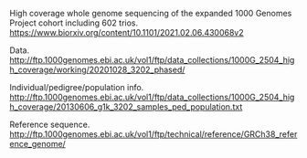 High coverage whole genome sequencing of the expanded 1000 Genomes Project cohort including 602 trios.
https://www.biorxiv.org/content/10.1101/2021.02.06.430068v2

Data.
http://ftp.1000genomes.ebi.ac.uk/vol1/ftp/data_collections/1000G_2504_high_coverage/working/20201028_3202_phased/

Individual/pedigree/population info.
http://ftp.1000genomes.ebi.ac.uk/vol1/ftp/data_collections/1000G_2504_high_coverage/20130606_g1k_3202_samples_ped_population.txt

Reference sequence.
http://ftp.1000genomes.ebi.ac.uk/vol1/ftp/technical/reference/GRCh38_reference_genome/
